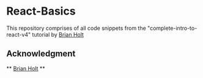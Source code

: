 # React-Basics
This repository comprises of all code snippets from the  "complete-intro-to-react-v4" tutorial by [Brian Holt](https://github.com/btholt)

## Acknowledgment


** [Brian Holt](https://github.com/btholt) **
